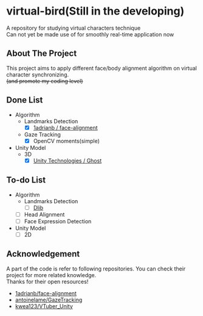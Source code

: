 # virtual-bird(Still in the developing)
  A repository for studying virtual characters technique  
  Can not yet be made use of for smoothly real-time application now
## About The Project
  This project aims to apply different face/body alignment algorithm on virtual character synchronizing.  
  ~~(and promote my coding level)~~
## Done List
- Algorithm
  - Landmarks Detection
    - [x] [1adrianb / face-alignment](https://github.com/1adrianb/face-alignment)
  - Gaze Tracking
    - [x] OpenCV moments(simple)
- Unity Model
  - 3D
    - [x] [Unity Technologies / Ghost](https://assetstore.unity.com/packages/templates/tutorials/3d-beginner-tutorial-resources-143848)
## To-do List
- Algorithm
  - Landmarks Detection
    - [ ] [Dlib](http://dlib.net/)
  - [ ] Head Alignment
  - [ ] Face Expression Detection
- Unity Model
  - [ ] 2D
## Acknowledgement
A part of the code is refer to following repositories. You can check their project for more related knowledge.  
Thanks for their open resources!
- [1adrianb/face-alignment](https://github.com/1adrianb/face-alignment)
- [antoinelame/GazeTracking](https://github.com/antoinelame/GazeTracking)
- [kwea123/VTuber_Unity](https://github.com/kwea123/VTuber_Unity)

